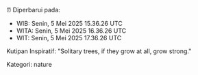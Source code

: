 ⏰ Diperbarui pada:
- WIB: Senin, 5 Mei 2025 15.36.26 UTC
- WITA: Senin, 5 Mei 2025 16.36.26 UTC
- WIT: Senin, 5 Mei 2025 17.36.26 UTC

Kutipan Inspiratif:
"Solitary trees, if they grow at all, grow strong."


Kategori: nature

